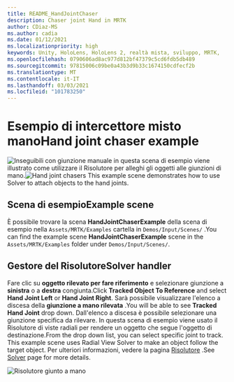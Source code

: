 ```yaml
---
title: README_HandJointChaser
description: Chaser joint Hand in MRTK
author: CDiaz-MS
ms.author: cadia
ms.date: 01/12/2021
ms.localizationpriority: high
keywords: Unity, HoloLens, HoloLens 2, realtà mista, sviluppo, MRTK,
ms.openlocfilehash: 0790606ad8ac977d812bf47379c5cd6fdb5db489
ms.sourcegitcommit: 97815006c09be0a43b3d9b33c1674150cdfecf2b
ms.translationtype: MT
ms.contentlocale: it-IT
ms.lasthandoff: 03/03/2021
ms.locfileid: "101783250"
---
```

# <a name="hand-joint-chaser-example"></a><span data-ttu-id="b0b7c-104">Esempio di intercettore misto mano</span><span class="sxs-lookup"><span data-stu-id="b0b7c-104">Hand joint chaser example</span></span>

<span data-ttu-id="b0b7c-105">![Inseguibili con giunzione manuale in ](images/hand-joint-chaser/MRTK_HandJointChaser_Main.jpg) questa scena di esempio viene illustrato come utilizzare il Risolutore per alleghi gli oggetti alle giunzioni di mano.</span><span class="sxs-lookup"><span data-stu-id="b0b7c-105">![Hand joint chasers](images/hand-joint-chaser/MRTK_HandJointChaser_Main.jpg) This example scene demonstrates how to use Solver to attach objects to the hand joints.</span></span>

## <a name="example-scene"></a><span data-ttu-id="b0b7c-106">Scena di esempio</span><span class="sxs-lookup"><span data-stu-id="b0b7c-106">Example scene</span></span>

<span data-ttu-id="b0b7c-107">È possibile trovare la scena **HandJointChaserExample** della scena di esempio nella `Assets/MRTK/Examples` cartella in `Demos/Input/Scenes/` .</span><span class="sxs-lookup"><span data-stu-id="b0b7c-107">You can find the example scene **HandJointChaserExample** scene in the `Assets/MRTK/Examples` folder under `Demos/Input/Scenes/`.</span></span>

## <a name="solver-handler"></a><span data-ttu-id="b0b7c-108">Gestore del Risolutore</span><span class="sxs-lookup"><span data-stu-id="b0b7c-108">Solver handler</span></span>

<span data-ttu-id="b0b7c-109">Fare clic su **oggetto rilevato per fare riferimento** e selezionare giunzione a **sinistra** o a **destra** congiunta.</span><span class="sxs-lookup"><span data-stu-id="b0b7c-109">Click **Tracked Object To Reference** and select **Hand Joint Left** or **Hand Joint Right**.</span></span> <span data-ttu-id="b0b7c-110">Sarà possibile visualizzare l'elenco a discesa della **giunzione a mano rilevata** .</span><span class="sxs-lookup"><span data-stu-id="b0b7c-110">You will be able to see **Tracked Hand Joint** drop down.</span></span> <span data-ttu-id="b0b7c-111">Dall'elenco a discesa è possibile selezionare una giunzione specifica da rilevare. In questa scena di esempio viene usato il Risolutore di viste radiali per rendere un oggetto che segue l'oggetto di destinazione.</span><span class="sxs-lookup"><span data-stu-id="b0b7c-111">From the drop down list, you can select specific joint to track. This example scene uses Radial View Solver to make an object follow the target object.</span></span> <span data-ttu-id="b0b7c-112">Per ulteriori informazioni, vedere la pagina [Risolutore](ux-building-blocks/solvers/Solver.md) .</span><span class="sxs-lookup"><span data-stu-id="b0b7c-112">See [Solver](ux-building-blocks/solvers/Solver.md) page for more details.</span></span>

![Risolutore giunto a mano](images/hand-joint-chaser/MRTK_Solver_HandJoint.jpg)
